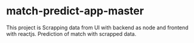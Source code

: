 # match-predict-app-master
 This project is Scrapping data from UI with backend as node and frontend with reactjs. Prediction of match with scrapped data.
